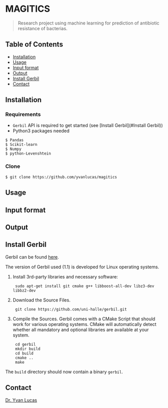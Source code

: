 # MAGITICS
> Research project using machine learning for prediction of antibiotic resistance of bacterias.

## Table of Contents 

- [Installation](#installation)
- [Usage](#usage)
- [Input format](#input-format)
- [Output](#output)
- [Install Gerbil](#install-gerbil)
- [Contact](#contact)
## Installation

### Requirements
- `Gerbil` API is required to get started (see [Install Gerbil](#Install Gerbil))
- Python3 packages needed
```shell
$ Pandas
$ Scikit-learn
$ Numpy
$ python-Levenshtein
```

### Clone

```shell
$ git clone https://github.com/yvanlucas/magitics
```
## Usage

## Input format

## Output

## Install Gerbil
Gerbil can be found <a href="https://github.com/uni-halle/gerbil.git" target="_blank">here</a>.

The version of Gerbil used (1.1) is developed for Linux operating systems.

1. Install 3rd-party libraries and necessary software:

        sudo apt-get install git cmake g++ libboost-all-dev libz3-dev libbz2-dev

2. Download the Source Files. 

        git clone https://github.com/uni-halle/gerbil.git
        
3. Compile the Sources. Gerbil comes with a CMake Script that should work for various operating systems. CMake will automatically detect whether all mandatory and optional libraries are available at your system.

        cd gerbil
        mkdir build
        cd build
        cmake ..
        make

The `build` directory should now contain a binary `gerbil`.

## Contact

[Dr. Yvan Lucas](mailto:yvanlucas44@gmail.com)
